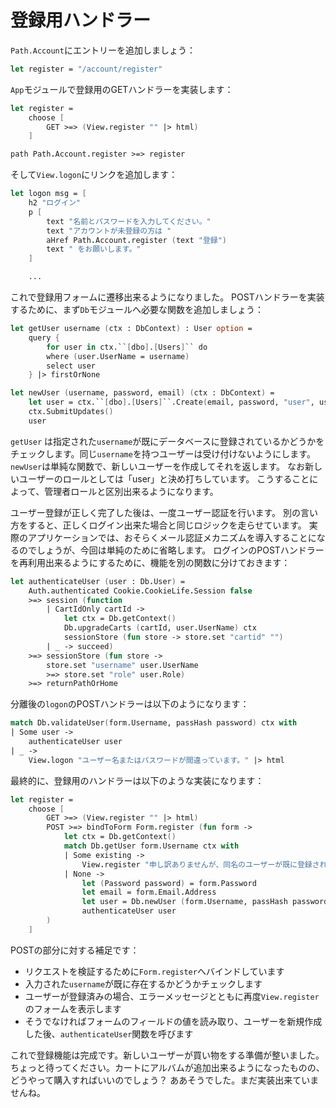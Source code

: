 # 登録用ハンドラー

`Path.Account`にエントリーを追加しましょう：

```fsharp
let register = "/account/register"
```

`App`モジュールで登録用のGETハンドラーを実装します：

```fsharp
let register =
    choose [
        GET >=> (View.register "" |> html)
    ]
```

```fsharp
path Path.Account.register >=> register
```

そして`View.logon`にリンクを追加します：

```fsharp
let logon msg = [
    h2 "ログイン"
    p [
        text "名前とパスワードを入力してください。"
        text "アカウントが未登録の方は "
        aHref Path.Account.register (text "登録")
        text " をお願いします。"
    ]

    ...
```

これで登録用フォームに遷移出来るようになりました。
POSTハンドラーを実装するために、まず`Db`モジュールへ必要な関数を追加しましょう：

```fsharp
let getUser username (ctx : DbContext) : User option = 
    query {
        for user in ctx.``[dbo].[Users]`` do
        where (user.UserName = username)
        select user
    } |> firstOrNone
```

```fsharp
let newUser (username, password, email) (ctx : DbContext) =
    let user = ctx.``[dbo].[Users]``.Create(email, password, "user", username)
    ctx.SubmitUpdates()
    user
```

`getUser` は指定された`username`が既にデータベースに登録されているかどうかをチェックします。同じ`username`を持つユーザーは受け付けないようにします。
`newUser`は単純な関数で、新しいユーザーを作成してそれを返します。
なお新しいユーザーのロールとしては「user」と決め打ちしています。
こうすることによって、管理者ロールと区別出来るようになります。

ユーザー登録が正しく完了した後は、一度ユーザー認証を行います。
別の言い方をすると、正しくログイン出来た場合と同じロジックを走らせています。
実際のアプリケーションでは、おそらくメール認証メカニズムを導入することになるのでしょうが、今回は単純のために省略します。
ログインのPOSTハンドラーを再利用出来るようにするために、機能を別の関数に分けておきます：

```fsharp
let authenticateUser (user : Db.User) =
    Auth.authenticated Cookie.CookieLife.Session false 
    >=> session (function
        | CartIdOnly cartId ->
            let ctx = Db.getContext()
            Db.upgradeCarts (cartId, user.UserName) ctx
            sessionStore (fun store -> store.set "cartid" "")
        | _ -> succeed)
    >=> sessionStore (fun store ->
        store.set "username" user.UserName
        >=> store.set "role" user.Role)
    >=> returnPathOrHome
```

分離後の`logon`のPOSTハンドラーは以下のようになります：

```fsharp
match Db.validateUser(form.Username, passHash password) ctx with
| Some user ->
    authenticateUser user
| _ ->
    View.logon "ユーザー名またはパスワードが間違っています。" |> html
```

最終的に、登録用のハンドラーは以下のような実装になります：

```fsharp
let register =
    choose [
        GET >=> (View.register "" |> html)
        POST >=> bindToForm Form.register (fun form ->
            let ctx = Db.getContext()
            match Db.getUser form.Username ctx with
            | Some existing -> 
                View.register "申し訳ありませんが、同名のユーザーが既に登録されています。別の名前を使用してください。" |> html
            | None ->
                let (Password password) = form.Password
                let email = form.Email.Address
                let user = Db.newUser (form.Username, passHash password, email) ctx
                authenticateUser user
        )
    ]
```

POSTの部分に対する補足です：

- リクエストを検証するために`Form.register`へバインドしています
- 入力された`username`が既に存在するかどうかチェックします
- ユーザーが登録済みの場合、エラーメッセージとともに再度`View.register`のフォームを表示します
- そうでなければフォームのフィールドの値を読み取り、ユーザーを新規作成した後、`authenticateUser`関数を呼びます

これで登録機能は完成です。新しいユーザーが買い物をする準備が整いました。
ちょっと待ってください。カートにアルバムが追加出来るようになったものの、どうやって購入すればいいのでしょう？
ああそうでした。まだ実装出来ていませんね。
